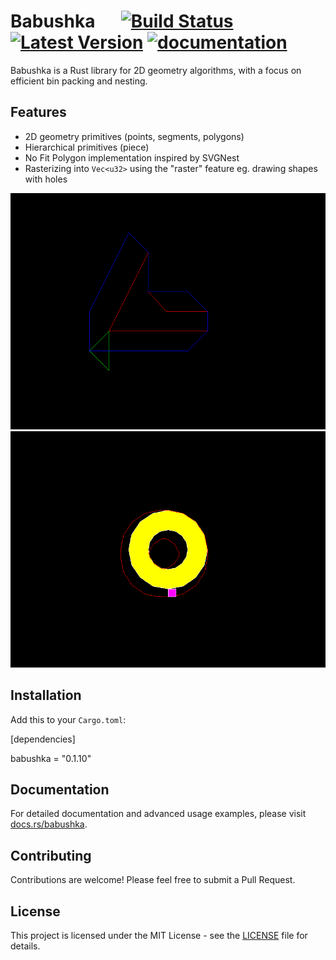# Babushka &emsp; [![Build Status]][actions] [![Latest Version]][crates.io] [![documentation](https://docs.rs/num-traits/badge.svg)](https://docs.rs/num-traits)
[Build Status]: https://img.shields.io/github/actions/workflow/status/davefol/babushka/rust.yml?branch=main
[actions]: https://github.com/davefol/babushka/actions?query=branch%3Amain
[Latest Version]: https://img.shields.io/crates/v/babushka.svg
[crates.io]: https://crates.io/crates/babushka
Babushka is a Rust library for 2D geometry algorithms, with a focus on efficient bin packing and nesting.

## Features
- 2D geometry primitives (points, segments, polygons)
- Hierarchical primitives (piece)
- No Fit Polygon implementation inspired by SVGNest
- Rasterizing into `Vec<u32>` using the "raster" feature eg. drawing shapes with holes

![nfp_0](./assets/nfp_0.gif)
![nfp_1](./assets/nfp_1.gif)

## Installation

Add this to your `Cargo.toml`:

[dependencies]

babushka = "0.1.10"

## Documentation

For detailed documentation and advanced usage examples, please visit [docs.rs/babushka](https://docs.rs/babushka).

## Contributing

Contributions are welcome! Please feel free to submit a Pull Request.

## License

This project is licensed under the MIT License - see the [LICENSE](LICENSE) file for details.
